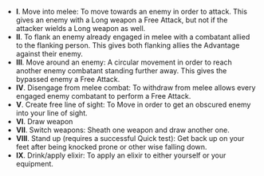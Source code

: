 - **I**. Move into melee: To move towards an enemy in order to attack. This gives an enemy with a Long weapon a Free Attack, but not if the attacker wields a Long weapon as well. 
- **II**. To flank an enemy already engaged in melee with a combatant allied to the flanking person. This gives both flanking allies the Advantage against their enemy. 
- **III**. Move around an enemy: A circular movement in order to reach another enemy combatant standing further away. This gives the bypassed enemy a Free Attack. 
- **IV**. Disengage from melee combat: To withdraw from melee allows every engaged enemy combatant to perform a Free Attack. 
- **V**. Create free line of sight: To Move in order to get an obscured enemy into your line of sight. 
- **VI**. Draw weapon 
- **VII**. Switch weapons: Sheath one weapon and draw another one. 
- **VIII**. Stand up (requires a successful Quick test): Get back up on your feet after being knocked prone or other wise falling down. 
- **IX**. Drink/apply elixir: To apply an elixir to either yourself or your equipment.